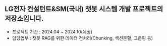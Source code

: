 ## LG전자 컨설턴트&SM(국내) 챗봇 시스템 개발 프로젝트의 저장소입니다.

* 프로젝트 기간 : 2024.04 ~ 2024.10(예정)
* 담당업부 : 챗봇 RAG를 위한 데이터 전처리(Chunking, 섹션분할, 그룹핑 등)
